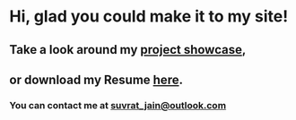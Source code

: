 # Hi, glad you could make it to my site!
## Take a look around my [project showcase](https://suvratj.github.io/showcase),
## or download my Resume [here](http://github.com/SuvratJ/SuvratJ.github.io/SuvratJainResume.pdf).
### You can contact me at suvrat_jain@outlook.com
